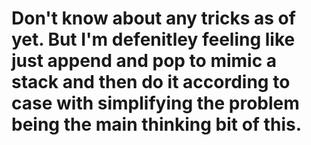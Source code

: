 # Don't know about any tricks as of yet. But I'm defenitley feeling like just append and pop to mimic a stack and then do it according to case with simplifying the problem being the main thinking bit of this.